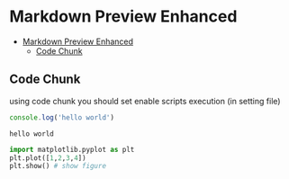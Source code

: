   
  
#  Markdown Preview Enhanced
  
  
  
  
  
  
- [Markdown Preview Enhanced](#markdown-preview-enhanced )
  - [Code Chunk](#code-chunk )
  
  
  
  
##  Code Chunk
  
  
using code chunk you should set enable scripts execution (in setting file)
  
```javascript
console.log('hello world')
```

```
hello world
```

  
```python
import matplotlib.pyplot as plt
plt.plot([1,2,3,4])
plt.show() # show figure
```
  